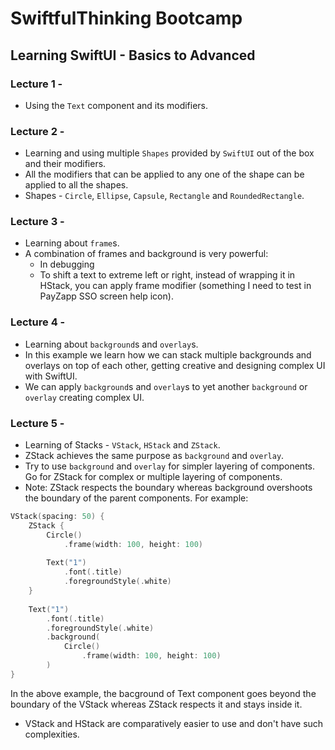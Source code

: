 # SwiftfulThinking Bootcamp

## Learning SwiftUI - Basics to Advanced

### Lecture 1 -
- Using the `Text` component and its modifiers.

### Lecture 2 -
- Learning and using multiple `Shapes` provided by `SwiftUI` out of the box and their modifiers.
- All the modifiers that can be applied to any one of the shape can be applied to all the shapes.
- Shapes - `Circle`, `Ellipse`, `Capsule`, `Rectangle` and `RoundedRectangle`.

### Lecture 3 -
- Learning about `frame`s.
- A combination of frames and background is very powerful:
    - In debugging
    - To shift a text to extreme left or right, instead of wrapping it in HStack, you can apply frame modifier (something I need to test in PayZapp SSO screen help icon).

### Lecture 4 -
- Learning about `background`s and `overlay`s.
- In this example we learn how we can stack multiple backgrounds and overlays on top of each other, getting creative and designing complex UI with SwiftUI.
- We can apply `background`s and `overlay`s to yet another `background` or `overlay` creating complex UI.

### Lecture 5 - 
- Learning of Stacks - `VStack`, `HStack` and `ZStack`.
- ZStack achieves the same purpose as `background` and `overlay`.
- Try to use `background` and `overlay` for simpler layering of components. Go for ZStack for complex or multiple layering of components.
- Note: ZStack respects the boundary whereas background overshoots the boundary of the parent components. For example:
```Swift
VStack(spacing: 50) {
    ZStack {
        Circle()
            .frame(width: 100, height: 100)
        
        Text("1")
            .font(.title)
            .foregroundStyle(.white)
    }
    
    Text("1")
        .font(.title)
        .foregroundStyle(.white)
        .background(
            Circle()
                .frame(width: 100, height: 100)
        )
}
```
In the above example, the bacground of Text component goes beyond the boundary of the VStack whereas ZStack respects it and stays inside it.
- VStack and HStack are comparatively easier to use and don't have such complexities.
